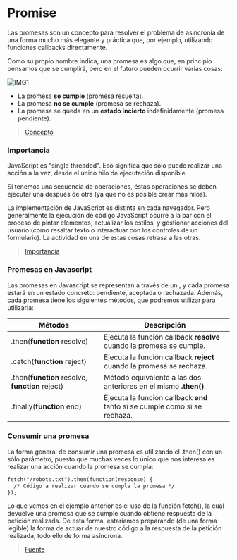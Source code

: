# **Promise**
Las promesas son un concepto para resolver el problema de asincronía de una forma mucho más elegante y práctica que, por ejemplo, utilizando funciones callbacks directamente.

Como su propio nombre indica, una promesa es algo que, en principio pensamos que se cumplirá, pero en el futuro pueden ocurrir varias cosas:

![IMG1](https://lenguajejs.com/javascript/asincronia/promesas/promises.png)

- La promesa **se cumple** (promesa resuelta).
- La promesa **no se cumple** (promesa se rechaza).
- La promesa se queda en un **estado incierto** indefinidamente (promesa pendiente).

>[Concepto](https://lenguajejs.com/javascript/asincronia/promesas/)

### **Importancia**
JavaScript es "single threaded". Eso significa que sólo puede realizar una acción a la vez, desde el único hilo de ejecutación disponible.

Si tenemos una secuencia de operaciones, éstas operaciones se deben ejecutar una después de otra (ya que no es posible crear más hilos).

La implementación de JavaScript es distinta en cada navegador. Pero generalmente la ejecución de código JavaScript ocurre a la par con el proceso de pintar elementos, actualizar los estilos, y gestionar acciones del usuario (como resaltar texto o interactuar con los controles de un formulario). La actividad en una de estas cosas retrasa a las otras.

>[Importancia](https://programacionymas.com/blog/promesas-javascript/)

### **Promesas en Javascript**
Las promesas en Javascript se representan a través de un , y cada promesa estará en un estado concreto: pendiente, aceptada o rechazada. Además, cada promesa tiene los siguientes métodos, que podremos utilizar para utilizarla:

Métodos| Descripción
|--|--|
 .then(**function** resolve) | Ejecuta la función callback **resolve** cuando la promesa se cumple. |
 .catch(**function** reject) | Ejecuta la función callback **reject** cuando la promesa se rechaza. | 
 .then(**function** resolve, **function** reject)|Método equivalente a las dos anteriores en el mismo **.then()**.
.finally(**function** end)| Ejecuta la función callback **end** tanto si se cumple como si se rechaza.


### **Consumir una promesa** 
La forma general de consumir una promesa es utilizando el .then() con un sólo parámetro, puesto que muchas veces lo único que nos interesa es realizar una acción cuando la promesa se cumpla:

```html
fetch("/robots.txt").then(function(response) {
  /* Código a realizar cuando se cumpla la promesa */
});
```
Lo que vemos en el ejemplo anterior es el uso de la función fetch(), la cuál devuelve una promesa que se cumple cuando obtiene respuesta de la petición realizada. De esta forma, estaríamos preparando (de una forma legible) la forma de actuar de nuestro código a la respuesta de la petición realizada, todo ello de forma asíncrona.


>[Fuente](https://lenguajejs.com/javascript/asincronia/promesas/)
